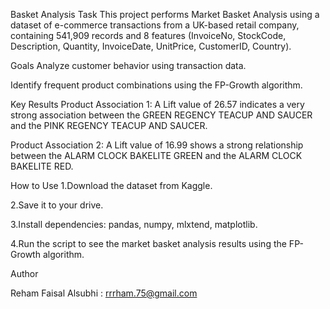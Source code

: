 Basket Analysis Task
This project performs Market Basket Analysis using a dataset of e-commerce transactions from a UK-based retail company, containing 541,909 records and 8 features (InvoiceNo, StockCode, Description, Quantity, InvoiceDate, UnitPrice, CustomerID, Country).

Goals
Analyze customer behavior using transaction data.

Identify frequent product combinations using the FP-Growth algorithm.

Key Results
Product Association 1: A Lift value of 26.57 indicates a very strong association between the GREEN REGENCY TEACUP AND SAUCER and the PINK REGENCY TEACUP AND SAUCER.

Product Association 2: A Lift value of 16.99 shows a strong relationship between the ALARM CLOCK BAKELITE GREEN and the ALARM CLOCK BAKELITE RED.

How to Use
1.Download the dataset from Kaggle.

2.Save it to your drive.

3.Install dependencies: pandas, numpy, mlxtend, matplotlib.

4.Run the script to see the market basket analysis results using the FP-Growth algorithm.

Author

Reham Faisal Alsubhi : rrrham.75@gmail.com
